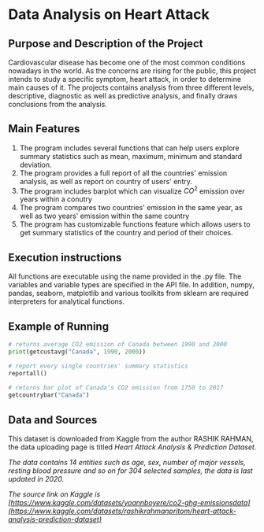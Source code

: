 # Data Analysis on Heart Attack

## Purpose and Description of the Project

Cardiovascular disease has become one of the most common conditions nowadays in the world. As the concerns are rising for the public, this project intends to study a specific symptom, heart attack, in order to determine main causes of it. The projects contains analysis from three different levels, descriptive, diagnostic as well as predictive analysis, and finally draws conclusions from the analysis.

## Main Features

1. The program includes several functions that can help users explore summary statistics such as mean, maximum, minimum and standard deviation.
2. The program provides a full report of all the countries' emission analysis, as well as report on country of users' entry. 
3. The program includes barplot which can visualize $CO^2$ emission over years within a conutry
4. The program compares two countries' emission in the same year, as well as two years' emission within the same country
5. The program has customizable functions feature which allows users to get summary statistics of the country and period of their choices.

## Execution instructions

All functions are executable using the name provided in the .py file. The variables and variable types are specified in the API file. In addition, numpy, pandas, seaborn, matplotlib and various toolkits from sklearn are required interpreters for analytical functions. 

## Example of Running

```python
# returns average CO2 emission of Canada between 1990 and 2000
print(getcustavg("Canada", 1990, 2000))

# report every single countries' summary statistics  
reportall()
  
# returns bar plot of Canada's CO2 emission from 1750 to 2017
getcountrybar("Canada")
```
  
## Data and Sources

This dataset is downloaded from Kaggle from the author RASHIK RAHMAN, the data uploading page is titled <em>Heart Attack Analysis & Prediction Dataset<em>. 

The data contains 14 entities such as age, sex, number of major vessels, resting blood pressure and so on for 304 selected samples, the data is last updated in 2020.
  
The source link on Kaggle is [https://www.kaggle.com/datasets/yoannboyere/co2-ghg-emissionsdata](https://www.kaggle.com/datasets/rashikrahmanpritom/heart-attack-analysis-prediction-dataset)
